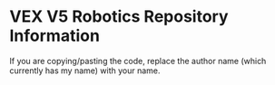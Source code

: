 # VEX V5 Robotics Repository Information
If you are copying/pasting the code, replace the author name (which currently has my name) with your name.
